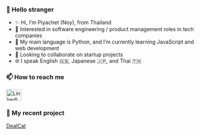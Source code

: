 <h3 align="left">👋 Hello stranger</h3>
<ul>
  <li>✨ Hi, I’m Piyachet (Noy), from Thailand</li>
  <li>👀 Interested in software engineering / product management roles in tech companies</li>
  <li>🌱 My main language is Python, and I’m currently learning JavaScript and web development</li>
  <li>💞️ Looking to collaborate on startup projects</li>
  <li>🌐 I speak English 🇬🇧, Japanese 🇯🇵, and Thai 🇹🇭</li>
</ul>

<h3 align="left">📫 How to reach me</h3>
<p align="left">
<a href="https://www.linkedin.com/in/piyachet-p2145/" target="blank"><img align="center" src="https://raw.githubusercontent.com/rahuldkjain/github-profile-readme-generator/master/src/images/icons/Social/linked-in-alt.svg" alt="LinkedIn" height="30" width="40" /></a>

<h3 align="left">🎯 My recent project</h3>
<a href="https://dealcat.vercel.app" target="blank">DealCat</a>

<!---
<a href="https://dealcat.vercel.app">
  <img src="https://github.com/user-attachments/assets/322b25f8-5a72-4604-a527-9aed895ff2a1" alt="DealCat Project" width="360" align="left" style="margin-right: 10px; border-radius: 10px;">
</a>

<!---
Piyachetnoy/Piyachetnoy is a ✨ special ✨ repository because its `README.md` (this file) appears on your GitHub profile.
You can click the Preview link to take a look at your changes.
--->
